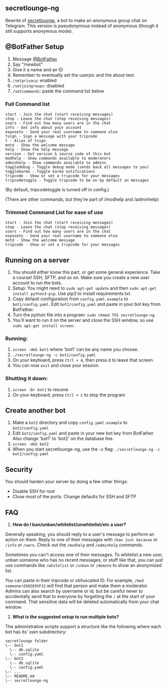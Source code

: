 secretlounge-ng
---------------
Rewrite of [secretlounge](https://github.com/6697/secretlounge), a bot to make an anonymous group chat on Telegram.
This version is pseudonymous instead of anonymous (though it still supports anonymous mode).


## @BotFather Setup
1. Message [@BotFather](https://t.me/BotFather)
2. Say "/newbot"
3. Give it a name and an ID
4. Remember to eventually set the userpic and the about text.
5. `/setprivacy`: enabled
6. `/setjoingroups`: disabled
7. `/setcommands`: paste the command list below

### Full Command list
```
start - Join the chat (start receiving messages)
stop - Leave the chat (stop receiving messages)
users - Find out how many users are in the chat
info - Get info about your account
exposeto - Send your real username to someone else
tsign - Sign a message with your tripcode
t - Alias of tsign
motd - Show the welcome message
help - Show the help message
version - Get version & source code of this bot
modhelp - Show commands available to moderators
adminhelp - Show commands available to admins
toggledebug - Toggle debug mode (sends back all messages to you)
togglekarma - Toggle karma notifications
tripcode - Show or set a tripcode for your messages
tripcodetoggle - Toggle tripcode to be on by default on messages
```
(By default, tripcodetoggle is turned off in config.)

(There are other commands, but they're part of /modhelp and /adminhelp)

### Trimmed Command List for ease of use
```
start - Join the chat (start receiving messages)
stop - Leave the chat (stop receiving messages)
users - Find out how many users are in the chat
exposeto - Send your real username to someone else
motd - Show the welcome message
tripcode - Show or set a tripcode for your messages
```

## Running on a server
1. You should either know this part, or get some general experience. Take a course! SSH, SFTP, and so on. Make sure you create a new user account to run the bots.
2. Setup: You might need to `sudo apt-get update` and then `sudo apt-get install python3-pip`. Use pip3 to install requirements.txt.
3. Copy default configuration from `config.yaml.example` to `bot1/config.yaml`. Edit `bot1/config.yaml` and paste in your bot key from BotFather.
4. Turn the python file into a program: `sudo chmod 755 secretlounge-ng`.
5. You'll want to run it on the server and close the SSH window, so use `sudo apt-get install screen`.

### Running:
1. `screen -dmS bot1` where 'bot1' can be any name you choose.
2. `./secretlounge-ng -c bot1/config.yaml`
3. On your keyboard, press `Ctrl + A`, then press `D` to leave that screen.
4. You can now `exit` and close your session

### Shutting it down:
1. `screen -Dr bot1` to resume
2. On your keyboard, press `Ctrl + C` to stop the program

## Create another bot
1. Make a `bot2` directory and copy `config.yaml.example` to `bot2/config.yaml`
2. Edit `bot2/config.yaml` and paste in your new bot key from BotFather. Also change 'bot1' to 'bot2' on the database line.
3. `screen -dmS bot2`
4. When you start secretlounge-ng, use the -c flag: `./secretlounge-ng -c bot2/config.yaml`

## Security
You should harden your server by doing a few other things:
- Disable SSH for root
- Close most of the ports. Change defaults for SSH and SFTP

## FAQ

1. **How do I ban/unban/whitelist/unwhitelist/etc a user?**

Generally speaking, you should reply to a user's message to perform an action on them. Reply to one of their messages with `/ban just because` or `/info` or `/warn`. Check out the `/modhelp` and `/adminhelp` commands.

Sometimes you can't access one of their messages. To whitelist a new user, unban someone who has no recent messages, or stuff like that, you can just use commands like `/whitelist` or `/unban` or `/demote` to show an anonymized list.

You can paste in their tripcode or obfuscated ID. For example, `/mod someone!d30I83hFJ2` will find that person and make them a moderator. Admins can also search by username or id, but be careful never to accidentally send that to everyone by forgetting the `/` at the start of your command. That sensitive data will be deleted automatically from your chat window.

2. **What is the suggested setup to run multiple bots?**

The administrative scripts support a structure like the following where each bot has its' own subdirectory:

```
secretlounge folder
\-- bot1
  \-- db.sqlite
  \-- config.yaml
\-- bot2
  \-- db.sqlite
  \-- config.yaml
\-- ...
\-- README.md
\-- secretlounge-ng
```

